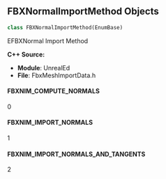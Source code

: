 ## FBXNormalImportMethod Objects

```python
class FBXNormalImportMethod(EnumBase)
```

EFBXNormal Import Method

**C++ Source:**

- **Module**: UnrealEd
- **File**: FbxMeshImportData.h

<a id="unreal.FBXNormalImportMethod.FBXNIM_COMPUTE_NORMALS"></a>

#### FBXNIM_COMPUTE_NORMALS

0

<a id="unreal.FBXNormalImportMethod.FBXNIM_IMPORT_NORMALS"></a>

#### FBXNIM_IMPORT_NORMALS

1

<a id="unreal.FBXNormalImportMethod.FBXNIM_IMPORT_NORMALS_AND_TANGENTS"></a>

#### FBXNIM_IMPORT_NORMALS_AND_TANGENTS

2

<a id="unreal.FBXNormalGenerationMethod"></a>